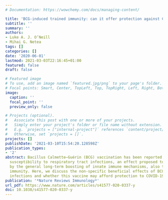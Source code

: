 ```yaml
---
# Documentation: https://wowchemy.com/docs/managing-content/

title: 'BCG-induced trained immunity: can it offer protection against COVID-19?'
subtitle: ''
summary: ''
authors:
- Luke A. J. O’Neill
- Mihai G. Netea
tags: []
categories: []
date: '2020-06-01'
lastmod: 2021-03-03T22:16:45+01:00
featured: false
draft: false

# Featured image
# To use, add an image named `featured.jpg/png` to your page's folder.
# Focal points: Smart, Center, TopLeft, Top, TopRight, Left, Right, BottomLeft, Bottom, BottomRight.
image:
  caption: ''
  focal_point: ''
  preview_only: false

# Projects (optional).
#   Associate this post with one or more of your projects.
#   Simply enter your project's folder or file name without extension.
#   E.g. `projects = ["internal-project"]` references `content/project/deep-learning/index.md`.
#   Otherwise, set `projects = []`.
projects: []
publishDate: '2021-03-10T15:54:20.128598Z'
publication_types:
- '2'
abstract: Bacillus Calmette–Guérin (BCG) vaccination has been reported to decrease
  susceptibility to respiratory tract infections, an effect proposed to be mediated
  by the general long-term boosting of innate immune mechanisms, also termed trained
  immunity. Here, we discuss the non-specific beneficial effects of BCG against viral
  infections and whether this vaccine may afford protection to COVID-19.
publication: '*Nature Reviews Immunology*'
url_pdf: https://www.nature.com/articles/s41577-020-0337-y
doi: 10.1038/s41577-020-0337-y
---
```

